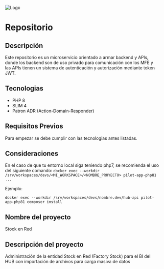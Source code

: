 ![Logo](https://cdn.pilotsolution.net/www/v4/index-global/img/logo-pilot-solution-3.svg)

# Repositorio
## Descripción
Este repositorio es un microservicio orientado a armar backend y APIs, donde los backend son de uso privado para comunicación con los MFE y las APIs tienen un sistema de autenticación y autorización mediante token JWT.

## Tecnologias
- PHP 8
- SLIM 4
- Patron ADR (Action-Domain-Responder)

## Requisitos Previos

Para empezar se debe cumplir con las tecnologias antes listadas.

## Consideraciones
En el caso de que tu entorno local siga teniendo php7, se recomienda el uso del siguiente comando:
`docker exec --workdir /srv/workspaces/devs/<MI_WORKSPACE>/<NOMBRE_PROYECTO> pilot-app-php81 ...`

Ejemplo:
```console
docker exec --workdir /srv/workspaces/devs/nombre.dev/hub-api pilot-app-php81 composer install
```

## Nombre del proyecto
Stock en Red

## Descripción del proyecto
Administración de la entidad Stock en Red (Factory Stock) para el BI del HUB con importación de archivos para carga masiva de datos
